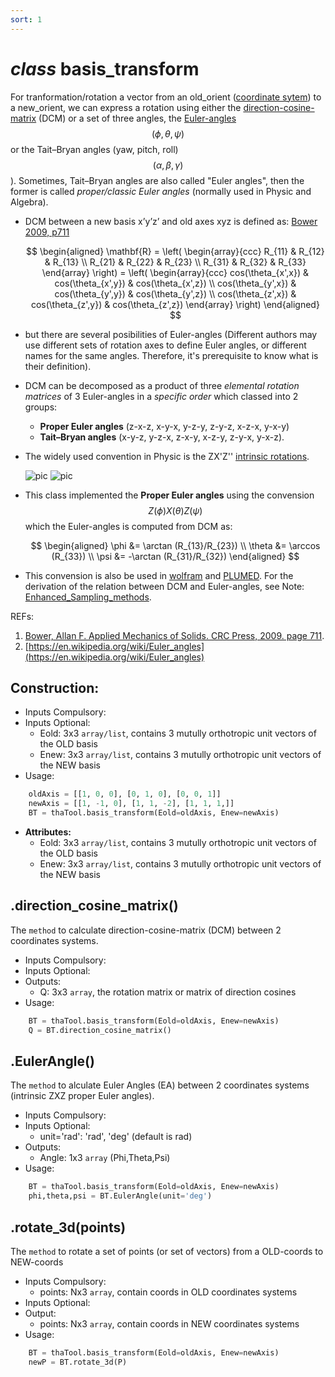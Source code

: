 ```yaml
---
sort: 1
---
```


# *class* basis_transform

For tranformation/rotation a vector from an old_orient ([coordinate sytem](https://en.wikipedia.org/wiki/Coordinate_system)) to a new_orient, we can express a rotation using either the [direction-cosine-matrix](https://en.wikiversity.org/wiki/PlanetPhysics/Direction_Cosine_Matrix) (DCM) or a set of three angles, the [Euler-angles](https://en.wikipedia.org/wiki/Euler_angles) $$(\phi,\theta,\psi)$$ or the Tait–Bryan angles (yaw, pitch, roll) $$(\alpha,\beta,\gamma)$$). Sometimes, Tait–Bryan angles are also called "Euler angles", then the former is called *proper/classic Euler angles* (normally used in Physic and Algebra). <br>
- DCM between a new basis x’y’z’ and old axes xyz is defined as: [Bower 2009, p711](http://solidmechanics.org/Text/AppendixA/AppendixA.php)

	$$
	\begin{aligned}
		\mathbf{R} = \left( \begin{array}{ccc}
			R_{11} & R_{12} & R_{13} \\
			R_{21} & R_{22} & R_{23} \\
			R_{31} & R_{32} & R_{33} 
		\end{array} \right)
		= \left( \begin{array}{ccc}
			cos(\theta_{x',x}) & cos(\theta_{x',y}) & cos(\theta_{x',z}) \\
			cos(\theta_{y',x}) & cos(\theta_{y',y}) & cos(\theta_{y',z}) \\
			cos(\theta_{z',x}) & cos(\theta_{z',y}) & cos(\theta_{z',z}) 
		\end{array} \right)
	\end{aligned}
	$$
- but there are several posibilities of Euler-angles (Different authors may use different sets of rotation axes to define Euler angles, or different names for the same angles. Therefore, it's prerequisite to know what is their definition). 
- DCM can be decomposed as a product of three *elemental rotation matrices* of 3 Euler-angles in a *specific order* which classed into 2 groups: 	
	- **Proper Euler angles** (z-x-z, x-y-x, y-z-y, z-y-z, x-z-x, y-x-y)
	- **Tait–Bryan angles** (x-y-z, y-z-x, z-x-y, x-z-y, z-y-x, y-x-z).
- The widely used convention in Physic is the ZX'Z'' [intrinsic rotations](https://en.wikipedia.org/wiki/Euler_angles#Conventions_by_intrinsic_rotations).

	![pic](https://upload.wikimedia.org/wikipedia/commons/thumb/8/85/Euler2a.gif/255px-Euler2a.gif)
	![pic](https://upload.wikimedia.org/wikipedia/commons/thumb/4/4a/Intermediateframes.svg/225px-Intermediateframes.svg.png)

- This class implemented the **Proper Euler angles** using the convension $$Z(\phi)X(\theta)Z(\psi)$$ which the Euler-angles is computed from DCM as:

	$$
	\begin{aligned}
		\phi &= \arctan (R_{13}/R_{23}) \\
		\theta &= \arccos (R_{33}) \\
		\psi &= -\arctan (R_{31}/R_{32})
	\end{aligned}
	$$
- This convension is also be used in [wolfram](https://mathworld.wolfram.com/EulerAngles.html) and [PLUMED](https://www.plumed.org/doc-v2.7/user-doc/html/_f_c_c_u_b_i_c.html). For the derivation of the relation between DCM and Euler-angles, see Note: [Enhanced_Sampling_methods](https://thangckt.github.io/note/).

REFs:
1. [Bower, Allan F. Applied Mechanics of Solids. CRC Press, 2009. page 711](http://solidmechanics.org/Text/AppendixA/AppendixA.php).
2. [https://en.wikipedia.org/wiki/Euler_angles](https://en.wikipedia.org/wiki/Euler_angles)


## Construction:
* Inputs Compulsory: 
* Inputs Optional: 
	- Eold: 3x3 `array/list`, contains 3 mutully orthotropic unit vectors of the OLD basis 
	- Enew: 3x3 `array/list`, contains 3 mutully orthotropic unit vectors of the NEW basis
* Usage: 
```python
	oldAxis = [[1, 0, 0], [0, 1, 0], [0, 0, 1]]
	newAxis = [[1, -1, 0], [1, 1, -2], [1, 1, 1,]]
	BT = thaTool.basis_transform(Eold=oldAxis, Enew=newAxis)
```
* **Attributes:**
	- Eold: 3x3 `array/list`, contains 3 mutully orthotropic unit vectors of the OLD basis 
	- Enew: 3x3 `array/list`, contains 3 mutully orthotropic unit vectors of the NEW basis

## .direction_cosine_matrix()
The `method` to calculate direction-cosine-matrix (DCM) between 2 coordinates systems.
* Inputs Compulsory: 
* Inputs Optional:
* Outputs: 
	- Q: 3x3 `array`, the rotation matrix or matrix of direction cosines
* Usage: 
```python
	BT = thaTool.basis_transform(Eold=oldAxis, Enew=newAxis)
	Q = BT.direction_cosine_matrix()
```

## .EulerAngle()
The `method` to alculate Euler Angles (EA) between 2 coordinates systems (intrinsic ZXZ proper Euler angles).
* Inputs Compulsory: 
* Inputs Optional:
	- unit='rad': 'rad', 'deg'      (default is rad)
* Outputs: 
	- Angle: 1x3 `array` (Phi,Theta,Psi)
* Usage: 
```python
	BT = thaTool.basis_transform(Eold=oldAxis, Enew=newAxis) 
	phi,theta,psi = BT.EulerAngle(unit='deg')
```

## .rotate_3d(points)
The `method` to rotate a set of points (or set of vectors) from a OLD-coords to NEW-coords
* Inputs Compulsory:
	- points: Nx3 `array`, contain coords in OLD coordinates systems
* Inputs Optional:
* Output:
	- points: Nx3 `array`, contain coords in NEW coordinates systems
* Usage: 
```python
	BT = thaTool.basis_transform(Eold=oldAxis, Enew=newAxis) 
	newP = BT.rotate_3d(P)
```

